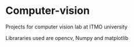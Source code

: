 # Computer-vision
Projects for computer vision lab at ITMO university

Librararies used are opencv, Numpy and matplotlib
